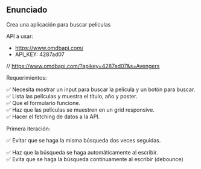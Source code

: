 ## Enunciado

Crea una aplicación para buscar películas

API a usar:

-   https://www.omdbapi.com/
-   API_KEY: 4287ad07

// https://www.omdbapi.com/?apikey=4287ad07&s=Avengers

Requerimientos:

✅ Necesita mostrar un input para buscar la película y un botón para buscar.   
✅ Lista las películas y muestra el título, año y poster.  
✅ Que el formulario funcione.   
✅ Haz que las películas se muestren en un grid responsive.   
✅ Hacer el fetching de datos a la API.  

Primera iteración:  

✅ Evitar que se haga la misma búsqueda dos veces seguidas.  

✅  Haz que la búsqueda se haga automáticamente al escribir.  
✅  Evita que se haga la búsqueda continuamente al escribir (debounce)  
